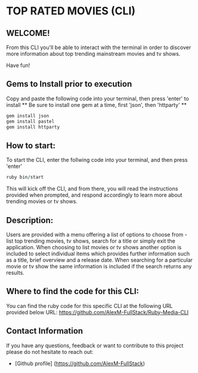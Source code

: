 # TOP RATED MOVIES (CLI) 

## WELCOME! 

From this CLI you'll be able to interact with the terminal in order to discover more information about top trending mainstream movies and tv shows.

Have fun!

## Gems to Install prior to execution 
Copy and paste the following code into your terminal, then press 'enter' to install 
** Be sure to install one gem at a time, first 'json', then 'httparty' **
```ruby
gem install json
gem install pastel 
gem install httparty
```

## How to start:

To start the CLI, enter the follwing code into your terminal, and then press 'enter'

```ruby
ruby bin/start
```
This will kick off the CLI, and from there, you will read the instructions provided when prompted, and respond accordingly to learn more about trending movies or tv shows.

## Description:

Users are provided with a menu offering a list of options to choose from - list top trending movies, tv shows, search for a title or simply exit the application. When choosing to list movies or tv shows another option is included to select individual items which provides further information such as a title, brief overview and a release date. When searching for a particular movie or tv show the same information is included if the search returns any results.


## Where to find the code for this CLI: 

You can find the ruby code for this specific CLI at the following URL provided below 
URL: https://github.com/AlexM-FullStack/Ruby-Media-CLI

## Contact Information

If you have any questions, feedback or want to contribute to this project please do not hesitate to reach out:

- [Github profile] (https://github.com/AlexM-FullStack)





